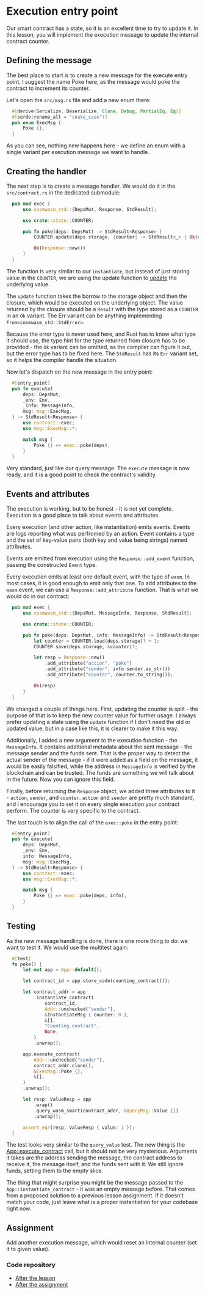 # Execution entry point

Our smart contract has a state, so it is an excellent time to try to update it. In this lesson, you will implement the execution message to update the internal contract counter.

## Defining the message

The best place to start is to create a new message for the execute entry point. I suggest the name Poke here, as the message would poke the contract to increment its counter.

Let's open the `src/msg.rs` file and add a new enum there:

```rust
  #[derive(Serialize, Deserialize, Clone, Debug, PartialEq, Eq)]
  #[serde(rename_all = "snake_case")]
  pub enum ExecMsg {
      Poke {},
  }
```

As you can see, nothing new happens here - we define an enum with a single variant per execution message we want to handle.

## Creating the handler

The next step is to create a message handler. We would do it in the `src/contract.rs` in the dedicated submodule:

```rust
  pub mod exec {
      use cosmwasm_std::{DepsMut, Response, StdResult};

      use crate::state::COUNTER;

      pub fn poke(deps: DepsMut) -> StdResult<Response> {
          COUNTER.update(deps.storage, |counter| -> StdResult<_> { Ok(counter + 1) })?;

          Ok(Response::new())
      }
  }
```

The function is very similar to our `instantiate`, but instead of just storing value in the `COUNTER`, we are using the update function to [update](https://docs.rs/cw-storage-plus/0.14.0/cw_storage_plus/struct.Item.html#method.update) the underlying value.

The `update` function takes the borrow to the storage object and then the closure, which would be executed on the underlying object. The value returned by the closure should be a `Result` with the type stored as a `COUNTER` in an `Ok` variant. The Err variant can be anything implementing `From<cosmwasm_std::StdError>`.

Because the error type is never used here, and Rust has to know what type it should use, the type hint for the type returned from closure has to be provided - the `Ok` variant can be omitted, as the compiler can figure it out, but the error type has to be fixed here. The `StdResult` has its `Err` variant set, so it helps the compiler handle the situation.

Now let's dispatch on the new message in the entry point:

```rust
  #[entry_point]
  pub fn execute(
      deps: DepsMut,
      _env: Env,
      _info: MessageInfo,
      msg: msg::ExecMsg,
  ) -> StdResult<Response> {
      use contract::exec;
      use msg::ExecMsg::*;

      match msg {
          Poke {} => exec::poke(deps),
      }
  }
```

Very standard, just like our query message. The `execute` message is now ready, and it is a good point to check the contract's validity.

## Events and attributes

The execution is working, but to be honest - it is not yet complete. Execution is a good place to talk about events and attributes.

Every execution (and other action, like instantiation) emits events. Events are logs reporting what was perfromed by an action. Event contains a type and the set of key-value pairs (both key and value being strings) named attributes.

Events are emitted from execution using the `Response::add_event` function, passing the constructed `Event` type.

Every execution emits at least one default event, with the type of `wasm`. In most cases, it is good enough to emit only that one. To add attributes to the `wasm` event, we can use a `Response::add_attribute` function. That is what we would do in our contract:

```rust
  pub mod exec {
      use cosmwasm_std::{DepsMut, MessageInfo, Response, StdResult};

      use crate::state::COUNTER;

      pub fn poke(deps: DepsMut, info: MessageInfo) -> StdResult<Response> {
          let counter = COUNTER.load(deps.storage)? + 1;
          COUNTER.save(deps.storage, &counter)?;

          let resp = Response::new()
              .add_attribute("action", "poke")
              .add_attribute("sender", info.sender.as_str())
              .add_attribute("counter", counter.to_string());

          Ok(resp)
      }
  }
```

We changed a couple of things here. First, updating the counter is split - the purpose of that is to keep the new counter value for further usage. I always prefer updating a state using the `update` function if I don't need the old or updated value, but in a case like this, it is clearer to make it this way.

Additionally, I added a new argument to the execution function - the `MessageInfo`. It contains additional metadata about the sent message - the message sender and the funds sent. That is the proper way to detect the actual sender of the message - if it were added as a field on the message, it would be easily falsified, while the address in `MessageInfo` is verified by the blockchain and can be trusted. The funds are something we will talk about in the future. Now you can ignore this field.

Finally, before returning the `Response` object, we added three attributes to it - `action`, `sender`, and `counter`. `action` and `sender` are pretty much standard, and I encourage you to set it on every single execution your contract perform. The counter is very specific to the contract.

The last touch is to align the call of the `exec::poke` in the entry point:

```rust
  #[entry_point]
  pub fn execute(
      deps: DepsMut,
      _env: Env,
      info: MessageInfo,
      msg: msg::ExecMsg,
  ) -> StdResult<Response> {
      use contract::exec;
      use msg::ExecMsg::*;

      match msg {
          Poke {} => exec::poke(deps, info),
      }
  }
```

## Testing

As the new message handling is done, there is one more thing to do: we want to test it. We would use the multitest again:

```rust
  #[test]
  fn poke() {
      let mut app = App::default();

      let contract_id = app.store_code(counting_contract());

      let contract_addr = app
          .instantiate_contract(
              contract_id,
              Addr::unchecked("sender"),
              &InstantiateMsg { counter: 0 },
              &[],
              "Counting contract",
              None,
          )
          .unwrap();

      app.execute_contract(
          Addr::unchecked("sender"),
          contract_addr.clone(),
          &ExecMsg::Poke {},
          &[],
      )
      .unwrap();

      let resp: ValueResp = app
          .wrap()
          .query_wasm_smart(contract_addr, &QueryMsg::Value {})
          .unwrap();

      assert_eq!(resp, ValueResp { value: 1 });
  }
```

The test looks very similar to the `query_value` test. The new thing is the [App::execute_contract](https://docs.rs/cw-multi-test/0.14.0/cw_multi_test/trait.Executor.html#method.execute_contract) call, but it should not be very mysterious. Arguments it takes are the address sending the message, the contract address to receive it, the message itself, and the funds sent with it. We still ignore funds, setting them to the empty slice.

The thing that might surprise you might be the message passed to the `App::instantiate_contract` - it was an empty message before. That comes from a proposed solution to a previous lesson assignment. If it doesn't match your code, just leave what is a proper instantiation for your codebase right now.

## Assignment

Add another execution message, which would reset an internal counter (set it to given value).

### Code repository

- [After the lesson](https://github.com/CosmWasm/cw-academy-course/commit/cbf3fc344ca13d4c087b0320daf173e868b9bd63)
- [After the assignment](https://github.com/CosmWasm/cw-academy-course/commit/8a6685d1d42328763f8b08563ba381adc8d4fc09)
